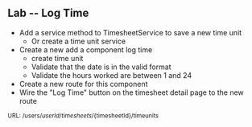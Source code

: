 ## Lab -- Log Time
* Add a service method to TimesheetService to save a new time unit
    * Or create a time unit service
* Create a new add a component log time
    * create time unit
    * Validate that the date is in the valid format
    * Validate the hours worked are between 1 and 24
* Create a new route for this component
* Wire the "Log Time" button on the timesheet detail page to the new route

<small>URL: /users/${userId}/timesheets/${timesheetId}/timeunits</small>
